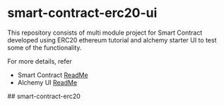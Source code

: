 # smart-contract-erc20-ui

This repository consists of multi module project for Smart Contract developed using ERC20 ethereum tutorial and alchemy
starter UI to test some of the functionality.

For more details, refer

- Smart Contract [ReadMe](./smart-contract-erc20/README.md)
- Alchemy UI [ReadMe](./alchemy-ui/README.md)

##   s m a r t - c o n t r a c t - e r c 2 0  
 
